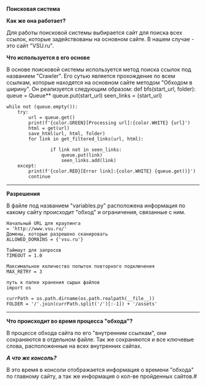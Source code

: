 **Поисковая система**

**Как же она работает?**

Для работы поисковой системы выбирается сайт для поиска всех ссылок, которые задействованы на основном сайте. В нашем случае - это сайт "VSU.ru".

**Что используется в его основе**

В основе поисковой системы используется метод поиска ссылок под названием "Crawler".
Его сутью является прохождение по всем ссылкам, которые находятся на основном сайте методом "Обходом в ширину".
Он реализуется следующим образом:
	def bfs(start_url, folder):
    queue = Queue**
    queue.put(start_url)
    seen_links = {start_url} 
    
    while not (queue.empty()): 
        try:   
            url = queue.get()
            print(f'{color.GREEN}[Processing url]:{color.WHITE} {url}')
            html = get(url)
            save_html(url, html, folder)
            for link in get_filtered_links(url, html):
                
                    if link not in seen_links:
                        queue.put(link)
                        seen_links.add(link)
        except:
            print(f'{color.RED}[Error link]:{color.WHITE} {queue.get()}')
            continue

---------
**Разрешения**

В файле под названием "variables.py" расположена информация по какому сайту происходит "обход" и ограничения, связанные с ним.

	Начальный URL для краулинга
	= 'http://www.vsu.ru/'
	Домены, которые разрешено сканировать
	ALLOWED_DOMAINS = {'vsu.ru'}

	Таймаут для запросов
	TIMEOUT = 1.0

	Максимальное количество попыток повторного подключения
	MAX_RETRY = 3

	путь к папке хранения сырых файлов
	import os

	currPath = os.path.dirname(os.path.realpath(__file__))
	FOLDER = '/'.join(currPath.split('/')[:-1]) + '/assets'

-----
**Что происходит во время процесса "обхода"?**

В процессе обхода сайта по его "внутренним ссылкам", они сохраняются в отдельном файле. Так же сохраняются и все ключевые слова, расположенные на всех внутренних сайтах.

***А что же консоль?***

В это время в консоли отображается информация о времени "обхода" по главному сайту, а так же информация о кол-ве пройденных сайтов.#
